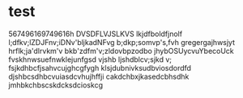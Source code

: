 # test
567496169749616h
DVSDFLVJSLKVS
lkjdfboldfjnolf
l;dfkv;lZDJFnv;iDNv'bljkadNFvg
b;dkp;somvp's,fvh
gregergajhwsjyt
hrflk;ja'dlrvkm'v
bkb'zdfm'v;zldovbpzodbo
jhybOSUycvuYbecoUck
fvskhnwsuefnwklejunfgsd
vjshb ljshdblcv;sjkd v;
fsjkdhbcfjsahvcujghcgfygh
klsjdubnivksudbviosdordfd
djshbcsdhbcvuiasdcvhujhffji
cakdchbxjkasedcbhsdhk
jmhbkchbscskdcksdcioskcg
